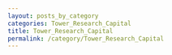```yaml
---
layout: posts_by_category
categories: Tower_Research_Capital
title: Tower_Research_Capital
permalink: /category/Tower_Research_Capital
---
```

